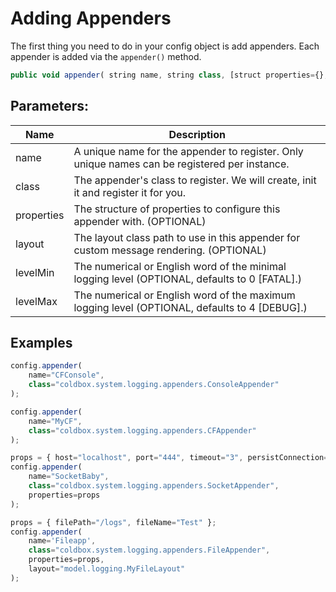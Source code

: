 # Adding Appenders

The first thing you need to do in your config object is add appenders. Each appender is added via the `appender()` method.

```javascript
public void appender( string name, string class, [struct properties={},] [string layout,] [levelMin=0,] [levelMax=4] )
```

## Parameters:

| Name | Description |
| --- | --- |
| name | A unique name for the appender to register. Only unique names can be registered per instance. |
| class | The appender's class to register. We will create, init it and register it for you. |
| properties | The structure of properties to configure this appender with. \(OPTIONAL\) |
| layout | The layout class path to use in this appender for custom message rendering. \(OPTIONAL\) |
| levelMin | The numerical or English word of the minimal logging level \(OPTIONAL, defaults to 0 \[FATAL\].\) |
| levelMax | The numerical or English word of the maximum logging level \(OPTIONAL, defaults to 4 \[DEBUG\].\) |

## Examples

```javascript
config.appender(
    name="CFConsole",
    class="coldbox.system.logging.appenders.ConsoleAppender"
);

config.appender(
    name="MyCF",
    class="coldbox.system.logging.appenders.CFAppender"
);

props = { host="localhost", port="444", timeout="3", persistConnection=false };
config.appender(
    name="SocketBaby",
    class="coldbox.system.logging.appenders.SocketAppender",
    properties=props
);

props = { filePath="/logs", fileName="Test" };
config.appender(
    name='Fileapp',
    class="coldbox.system.logging.appenders.FileAppender",
    properties=props,
    layout="model.logging.MyFileLayout"
);
```

